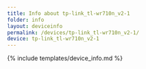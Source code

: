 ```yaml
---
title: Info about tp-link_tl-wr710n_v2-1
folder: info
layout: deviceinfo
permalink: /devices/tp-link_tl-wr710n_v2-1/
device: tp-link_tl-wr710n_v2-1
---
```

{% include templates/device_info.md %}
